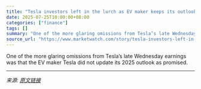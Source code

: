 ```yaml
---
title: "Tesla investors left in the lurch as EV maker keeps its outlook vague"
date: 2025-07-25T10:00:00+08:00
categories: ["finance"]
tags: []
summary: "One of the more glaring omissions from Tesla’s late Wednesday earnings was that the EV maker Tesla did not update its 2025 outlook as promised."
source_url: "https://www.marketwatch.com/story/tesla-investors-left-in-the-lurch-as-ev-maker-keeps-its-outlook-vague-f2b50e80?mod=mw_rss_topstories"
---
```


One of the more glaring omissions from Tesla’s late Wednesday earnings was that the EV maker Tesla did not update its 2025 outlook as promised.

---

*来源: [原文链接](https://www.marketwatch.com/story/tesla-investors-left-in-the-lurch-as-ev-maker-keeps-its-outlook-vague-f2b50e80?mod=mw_rss_topstories)*
